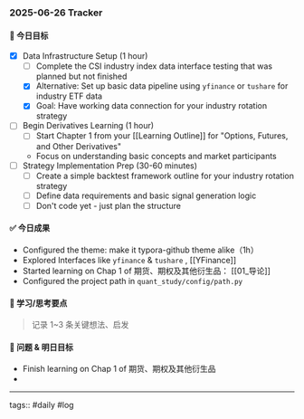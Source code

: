 ### 2025-06-26 Tracker

#### 🎯 今日目标
- [x] Data Infrastructure Setup (1 hour)
	- [ ] Complete the CSI industry index data interface testing that was planned but not finished
	- [x] Alternative: Set up basic data pipeline using `yfinance` or `tushare` for industry ETF data
	- [x] Goal: Have working data connection for your industry rotation strategy
- [ ] Begin Derivatives Learning (1 hour)
	- [ ] Start Chapter 1 from your [[Learning Outline]] for "Options, Futures, and Other Derivatives"
	- Focus on understanding basic concepts and market participants
- [ ] Strategy Implementation Prep (30-60 minutes)
	- [ ] Create a simple backtest framework outline for your industry rotation strategy
	- [ ] Define data requirements and basic signal generation logic
	- [ ] Don't code yet - just plan the structure

#### ✅ 今日成果
- Configured the theme: make it typora-github theme alike（1h）
- Explored Interfaces like `yfinance` & `tushare` , [[YFinance]]
- Started learning on Chap 1 of 期货、期权及其他衍生品： [[01_导论]]
- Configured the project path in `quant_study/config/path.py`

#### 🧠 学习/思考要点
> 记录 1~3 条关键想法、启发

#### 🧩 问题 & 明日目标
- Finish learning on Chap 1 of 期货、期权及其他衍生品
- 

---
tags:: #daily #log
